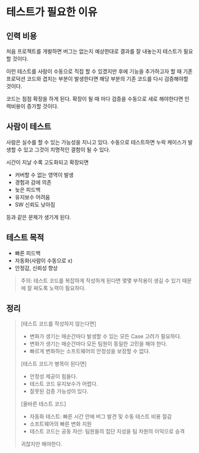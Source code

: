 # 테스트가 필요한 이유
## 인력 비용

처음 프로젝트를 개발하면 버그는 없는지 예상한대로 결과를 잘 내놓는지 테스트가 필요할 것이다.

이런 테스트를 사람이 수동으로 직접 할 수 있겠지만 후에 기능을 추가하고자 할 때 기존 프로덕션 코드와 겹치는 부분이 발생한다면 해당 부분의 기존 코드를 다시 검증해야할 것이다.

코드는 점점 확장을 하게 된다. 확장이 될 때 마다 검증을 수동으로 새로 해야한다면 인력비용이 증가할 것이다.

## 사람이 테스트

사람은 실수를 할 수 있는 가능성을 지니고 있다. 수동으로 테스트하면 누락 케이스가 발생할 수 있고 그것이 치명적인 결함이 될 수 있다.

시간이 지날 수록 고도화되고 확장되면 

-   커버할 수 없는 영역이 발생
-   경험과 감에 의존
-   늦은 피드백
-   유지보수 어려움
-   SW 신뢰도 낮아짐

등과 같은 문제가 생기게 된다.

## 테스트 목적

-   빠른 피드백
-   자동화(사람이 수동으로 x)
-   안정감, 신뢰성 향상

> 주의: 테스트 코드를 복잡하게 작성하게 된다면 몇몇 부작용이 생길 수 있기 때문에 잘 짜도록 노력이 필요하다.

## 정리

> [테스트 코드를 작성하지 않는다면\]  
> - 변화가 생기는 매순간마다 발생할 수 있는 모든 Case 고려가 필요하다.  
> - 변화가 생기는 매순간마다 모든 팀원이 동일한 고민을 해야 한다.  
> - 빠르게 변화하는 소프트웨어의 안정성을 보장할 수 없다.
>
> [테스트 코드가 병목이 된다면\]  
> - 안정성 제공이 힘들다.  
> - 테스트 코드 유지보수가 어렵다.  
> - 잘못된 검증 가능성이 있다.
>
> [올바른 테스트 코드\]  
> - 자동화 테스트: 빠른 시간 안에 버그 발견 및 수동 테스트 비용 절감  
> - 소프트웨어의 빠른 변화 지원  
> - 테스트 코드는 공동 자산: 팀원들의 집단 지성을 팀 차원의 이익으로 승격
>
> 귀찮지만 해야한다.